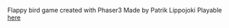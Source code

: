 Flappy bird game created with Phaser3
Made by Patrik Lippojoki
Playable [here](https://patriklippojokigh.github.io/)

